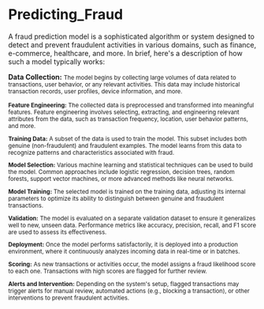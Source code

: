 # Predicting_Fraud
A fraud prediction model is a sophisticated algorithm or system designed to detect and prevent fraudulent activities in various domains, such as finance, e-commerce, healthcare, and more. In brief, here's a description of how such a model typically works:

**Data Collection:** <small> The model begins by collecting large volumes of data related to transactions, user behavior, or any relevant activities. This data may include historical transaction records, user profiles, device information, and more.

**Feature Engineering:** The collected data is preprocessed and transformed into meaningful features. Feature engineering involves selecting, extracting, and engineering relevant attributes from the data, such as transaction frequency, location, user behavior patterns, and more.

**Training Data:** A subset of the data is used to train the model. This subset includes both genuine (non-fraudulent) and fraudulent examples. The model learns from this data to recognize patterns and characteristics associated with fraud.

**Model Selection:** Various machine learning and statistical techniques can be used to build the model. Common approaches include logistic regression, decision trees, random forests, support vector machines, or more advanced methods like neural networks.

**Model Training:** The selected model is trained on the training data, adjusting its internal parameters to optimize its ability to distinguish between genuine and fraudulent transactions.

**Validation:** The model is evaluated on a separate validation dataset to ensure it generalizes well to new, unseen data. Performance metrics like accuracy, precision, recall, and F1 score are used to assess its effectiveness.

**Deployment:** Once the model performs satisfactorily, it is deployed into a production environment, where it continuously analyzes incoming data in real-time or in batches.

**Scoring:** As new transactions or activities occur, the model assigns a fraud likelihood score to each one. Transactions with high scores are flagged for further review.

**Alerts and Intervention:** Depending on the system's setup, flagged transactions may trigger alerts for manual review, automated actions (e.g., blocking a transaction), or other interventions to prevent fraudulent activities.
